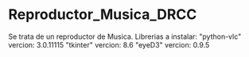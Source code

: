# Reproductor_Musica_DRCC
Se trata de un reproductor de Musica.
Librerias a instalar: 
  "python-vlc" vercion: 3.0.11115
  "tkinter" vercion: 8.6
  "eyeD3" vercion: 0.9.5
